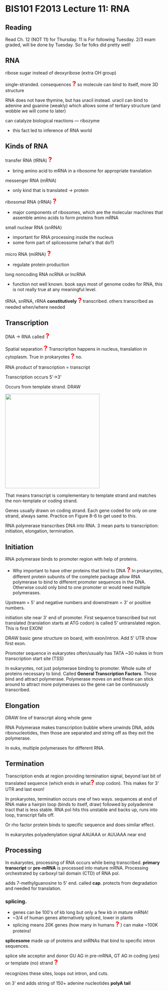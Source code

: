 # BIS101 F2013 Lecture 11: RNA
## Reading

Read Ch. 12 (NOT 11) for Thursday. 11 is For following Tuesday.
2/3 exam graded, will be done by Tuesday. So far folks did pretty well!

## RNA

ribose sugar instead of deoxyribose (extra OH group)
 
single-stranded. consequences <strong style="font-size: 150%; color: red;">?</strong>	 so molecule can bind to itself, more 3D structure
        
RNA does not have thymine, but has uracil instead. uracil can bind to adenine and guanine (weakly) which allows some of tertiary structure (and wobble we will come to later)

can catalyze biological reactions — ribozyme

* this fact led to inference of RNA world

## Kinds of RNA

transfer RNA (tRNA) <strong style="font-size: 150%; color: red;">?</strong>

* bring amino acid to mRNA in a ribosome for appropriate translation

messenger RNA (mRNA) 

* only kind that is translated -> protein

ribosomal RNA (rRNA) <strong style="font-size: 150%; color: red;">?</strong>

* major components of ribosomes, which are the molecular machines that assemble amino acids to form proteins from mRNA

small nuclear RNA (snRNA)

* important for RNA processing inside the nucleus
* some form part of spliceosome (what's that do?)

micro RNA (miRNA) <strong style="font-size: 150%; color: red;">?</strong>

* regulate protein production 

long noncoding RNA ncRNA or lncRNA

* function not well known. book says most of genome codes for RNA, this is not really true at any meaningful level. 

tRNA, snRNA, rRNA **constitutively** <strong style="font-size: 150%; color: red;">?</strong> transcribed. others transcribed as needed when/where needed
        
## Transcription

DNA -> RNA called <strong style="font-size: 150%; color: red;">?</strong>

Spatial separation <strong style="font-size: 150%; color: red;">?</strong> Transcription happens in nucleus, translation in cytoplasm. True in prokaryotes <strong style="font-size: 150%; color: red;">?</strong> no.

RNA product of transcription = transcript

Transcription occurs 5'->3'

Occurs from template strand. DRAW

<img src="/Users/jri/src/bis101/griffiths/ch08/ch08/figure_08_03.jpg" style="width: 300px;"/>

That means transcript is complementary to template strand and matches the non-template or coding strand.

Genes usually drawn on coding strand. Each gene coded for only on one strand, always same. Practice on Figure 8-6 to get used to this.

RNA polymerase transcribes DNA into RNA. 3 mean parts to transcription: initiation, elongation, termination.

## Initiation

RNA polymerase binds to promoter region with help of proteins.

* Why important to have other proteins that bind to DNA <strong style="font-size: 150%; color: red;">?</strong> In prokaryotes, different protein subunits of the complete package allow RNA polymerase to bind to different promoter sequences in the DNA. Otherwise could only bind to one promoter or would need multiple polymerases.

Upstream = 5' and negative numbers and downstream = 3' or positive numbers.

initiation site near 3' end of promoter. First sequence transcribed but not translated (translation starts at ATG codon) is called 5' untranslated region. This is first EXON!

DRAW basic gene structure on board, with exon/intron. Add 5' UTR show first exon.

Promoter sequence in eukaryotes often/usually has TATA ~30 nukes in from transcription start site (TSS)

In eukaryotes, not just polymerase binding to promoter. Whole suite of proteins necessary to bind. Called **General Transcription Factors**. These bind and attract polymerase. Polymerase moves on and these can stick around to attract more polymerases so the gene can be continuously transcribed.

## Elongation

DRAW line of transcript along whole gene

RNA Polymerase makes transcription bubble where unwinds DNA, adds ribonucleotides, then those are separated and string off as they exit the polymerase.

In euks, multiple polymerases for different RNA. 

## Termination

Transcription ends at region providing termination signal, beyond last bit of translated sequence (which ends in what<strong style="font-size: 150%; color: red;">?</strong> stop codon). This makes for 3' UTR and last exon!

In prokaryotes, termination occurs one of two ways. sequences at end of RNA make a hairpin loop (binds to itself, draw) followed by polyadenine tract that is less stable. RNA pol hits this unstable and backs up, runs into loop, transcript falls off.

Or rho factor protein binds to specific sequence and does similar effect.

In eukaryotes polyadenylation signal AAUAAA or AUUAAA near end 

## Processing

In eukaryotes, processing of RNA occurs while being transcribed. **primary transcript** or **pre-mRNA** is processed into mature mRNA. Processing orchestrated by carboxyl tail domain (CTD) of RNA pol.

adds 7-methylguanosine to 5' end. called **cap**. protects from degradation and needed for translation.

### splicing. 

* genes can be 100's of kb long but only a few kb in mature mRNA!
* ~3/4 of human genes alternatively spliced, lower in plants
* splicing means 20K genes (how many in humans <strong style="font-size: 150%; color: red;">?</strong> ) can make ~100K proteins!

**splicesome** made up of proteins and snRNAs that bind to specific intron sequences.

splice site acceptor and donor GU AG in pre-mRNA, GT AG in coding (yes) or template (no) strand <strong style="font-size: 150%; color: red;">?</strong> 

recognizes these sites, loops out intron, and cuts. 

on 3' end adds string of 150+ adenine nucleotides **polyA tail**

